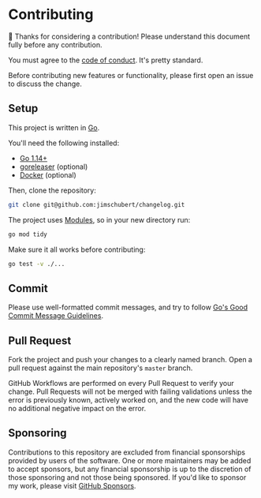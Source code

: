 # Contributing

:art: Thanks for considering a contribution! Please understand this document fully before any contribution.

You must agree to the [code of conduct](./CODE_OF_CONDUCT.md). It's pretty standard.

Before contributing new features or functionality, please first open an issue to discuss the change.

## Setup

This project is written in [Go](https://golang.org/). 

You'll need the following installed:

* [Go 1.14+](https://golang.org/doc/install)
* [goreleaser](https://goreleaser.com/) (optional)
* [Docker](https://www.docker.com/) (optional)

Then, clone the repository:

```bash
git clone git@github.com:jimschubert/changelog.git
```

The project uses [Modules](https://github.com/golang/go/wiki/Modules), so in your new directory run:

```bash
go mod tidy
```

Make sure it all works before contributing:

```bash
go test -v ./...
```

## Commit

Please use well-formatted commit messages, and try to follow [Go's Good Commit Message Guidelines](https://golang.org/doc/contribute.html#commit_messages).

## Pull Request

Fork the project and push your changes to a clearly named branch. Open a pull request against the main repository's `master` branch.

GitHub Workflows are performed on every Pull Request to verify your change. Pull Requests will not be merged with failing validations unless the error 
is previously known, actively worked on, and the new code will have no additional negative impact on the error.

## Sponsoring

Contributions to this repository are excluded from financial sponsorships provided by users of the software. One or more maintainers may be added
to accept sponsors, but any financial sponsorship is up to the discretion of those sponsoring and not those being sponsored. If you'd like to sponsor
my work, please visit [GitHub Sponsors](https://github.com/sponsors/jimschubert).
